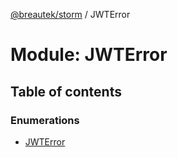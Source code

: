 [@breautek/storm](../README.md) / JWTError

# Module: JWTError

## Table of contents

### Enumerations

- [JWTError](../enums/jwterror.jwterror-1.md)
